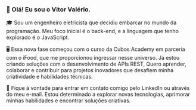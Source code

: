 ### 👋 Olá!  Eu sou o Vitor Valério.

🎓 Sou um engenheiro eletricista que decidiu embarcar no mundo da programação. Meu foco inicial é o back-end, e a linguagem que tenho explorado é o JavaScript.

🖥️ Essa nova fase começou com o curso da Cubos Academy em parceria com o iFood, que me proporcionou ingressar nesse universo. Já estou criando soluções com o desenvolvimento de APIs REST, Quero aprender, colaborar e contribuir para projetos inovadores que desafiem minha criatividade e habilidades técnicas. 

📱 Fique à vontade para entrar em contato comigo pelo LinkedIn ou através do meu e-mail. Estou determinado a explorar novas tecnologias, aprimorar minhas habilidades e encontrar soluções criativas.
